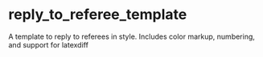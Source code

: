 # reply_to_referee_template
A template to reply to referees in style. Includes color markup, numbering, and support for latexdiff
